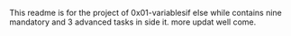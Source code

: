 This readme is for the project of 0x01-variablesif else while contains nine mandatory and 3 advanced tasks in side it. more updat well come.
